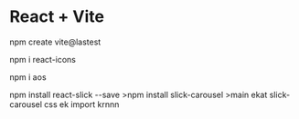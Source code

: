 # React + Vite

npm create vite@lastest

npm i react-icons

 npm i aos

 npm install react-slick --save
    >npm install slick-carousel
    >main ekat slick-carousel css ek import krnnn